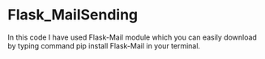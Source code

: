 # Flask_MailSending

In this code I have used Flask-Mail module which you can easily download by typing command pip install Flask-Mail in your terminal.
